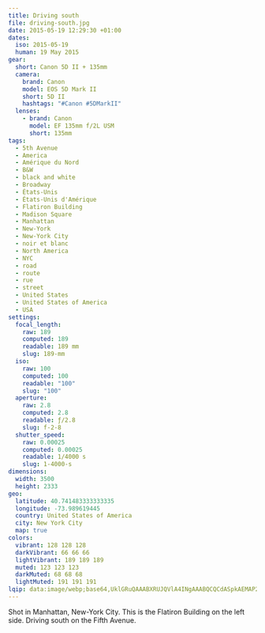 ```yaml
---
title: Driving south
file: driving-south.jpg
date: 2015-05-19 12:29:30 +01:00
dates:
  iso: 2015-05-19
  human: 19 May 2015
gear:
  short: Canon 5D II + 135mm
  camera:
    brand: Canon
    model: EOS 5D Mark II
    short: 5D II
    hashtags: "#Canon #5DMarkII"
  lenses:
    - brand: Canon
      model: EF 135mm f/2L USM
      short: 135mm
tags:
  - 5th Avenue
  - America
  - Amérique du Nord
  - B&W
  - black and white
  - Broadway
  - États-Unis
  - États-Unis d'Amérique
  - Flatiron Building
  - Madison Square
  - Manhattan
  - New-York
  - New-York City
  - noir et blanc
  - North America
  - NYC
  - road
  - route
  - rue
  - street
  - United States
  - United States of America
  - USA
settings:
  focal_length:
    raw: 189
    computed: 189
    readable: 189 mm
    slug: 189-mm
  iso:
    raw: 100
    computed: 100
    readable: "100"
    slug: "100"
  aperture:
    raw: 2.8
    computed: 2.8
    readable: ƒ/2.8
    slug: f-2-8
  shutter_speed:
    raw: 0.00025
    computed: 0.00025
    readable: 1/4000 s
    slug: 1-4000-s
dimensions:
  width: 3500
  height: 2333
geo:
  latitude: 40.741483333333335
  longitude: -73.989619445
  country: United States of America
  city: New York City
  map: true
colors:
  vibrant: 128 128 128
  darkVibrant: 66 66 66
  lightVibrant: 189 189 189
  muted: 123 123 123
  darkMuted: 68 68 68
  lightMuted: 191 191 191
lqip: data:image/webp;base64,UklGRuQAAABXRUJQVlA4INgAAABQCQCdASpkAEMAP22iwFi0rKelMVobApAtiWltxQBPZK2DFGRGBvX/ytaBv9ZKwDSTXxsuyzdsKUWQNYm2QscI64/8iOSgwGOmnNPXz3GAl3bgAAD+6vPgE6QBW8p4UtwrveWHg4mLT9K7HEFK4I52geUrysR47kPwROruUlJI6nR1U1VREaq3UjPvrL/k96CrGXFtypXsltrjuAAE89MVVntL2+RThnnOISqehBk4LBPh6wzdpxk1KzduhUi+JVg8JTAgJbVWtLBwjCHOmEAUTVvY6FwAAAA=
---
```


Shot in Manhattan, New-York City. This is the Flatiron Building on the left side. Driving south on the Fifth Avenue.
